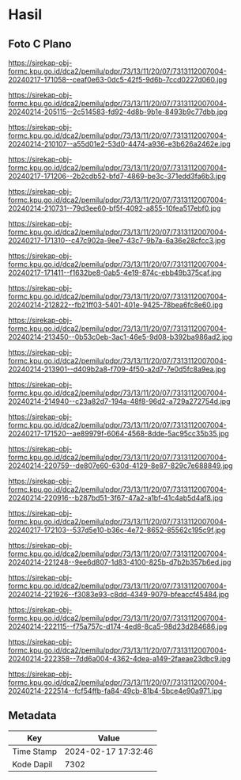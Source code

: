 # Hasil

## Foto C Plano

https://sirekap-obj-formc.kpu.go.id/dca2/pemilu/pdpr/73/13/11/20/07/7313112007004-20240217-171058--ceaf0e63-0dc5-42f5-9d6b-7ccd0227d060.jpg

https://sirekap-obj-formc.kpu.go.id/dca2/pemilu/pdpr/73/13/11/20/07/7313112007004-20240214-205115--2c514583-fd92-4d8b-9b1e-8493b9c77dbb.jpg

https://sirekap-obj-formc.kpu.go.id/dca2/pemilu/pdpr/73/13/11/20/07/7313112007004-20240214-210107--a55d01e2-53d0-4474-a936-e3b626a2462e.jpg

https://sirekap-obj-formc.kpu.go.id/dca2/pemilu/pdpr/73/13/11/20/07/7313112007004-20240217-171206--2b2cdb52-bfd7-4869-be3c-371edd3fa6b3.jpg

https://sirekap-obj-formc.kpu.go.id/dca2/pemilu/pdpr/73/13/11/20/07/7313112007004-20240214-210731--79d3ee60-bf5f-4092-a855-10fea517ebf0.jpg

https://sirekap-obj-formc.kpu.go.id/dca2/pemilu/pdpr/73/13/11/20/07/7313112007004-20240217-171310--c47c902a-9ee7-43c7-9b7a-6a36e28cfcc3.jpg

https://sirekap-obj-formc.kpu.go.id/dca2/pemilu/pdpr/73/13/11/20/07/7313112007004-20240217-171411--f1632be8-0ab5-4e19-874c-ebb49b375caf.jpg

https://sirekap-obj-formc.kpu.go.id/dca2/pemilu/pdpr/73/13/11/20/07/7313112007004-20240214-212822--fb21ff03-5401-401e-9425-78bea6fc8e60.jpg

https://sirekap-obj-formc.kpu.go.id/dca2/pemilu/pdpr/73/13/11/20/07/7313112007004-20240214-213450--0b53c0eb-3ac1-46e5-9d08-b392ba986ad2.jpg

https://sirekap-obj-formc.kpu.go.id/dca2/pemilu/pdpr/73/13/11/20/07/7313112007004-20240214-213901--d409b2a8-f709-4f50-a2d7-7e0d5fc8a9ea.jpg

https://sirekap-obj-formc.kpu.go.id/dca2/pemilu/pdpr/73/13/11/20/07/7313112007004-20240214-214940--c23a82d7-194a-48f8-96d2-a729a272754d.jpg

https://sirekap-obj-formc.kpu.go.id/dca2/pemilu/pdpr/73/13/11/20/07/7313112007004-20240217-171520--ae89979f-6064-4568-8dde-5ac95cc35b35.jpg

https://sirekap-obj-formc.kpu.go.id/dca2/pemilu/pdpr/73/13/11/20/07/7313112007004-20240214-220759--de807e60-630d-4129-8e87-829c7e688849.jpg

https://sirekap-obj-formc.kpu.go.id/dca2/pemilu/pdpr/73/13/11/20/07/7313112007004-20240214-220916--b287bd51-3f67-47a2-a1bf-41c4ab5d4af8.jpg

https://sirekap-obj-formc.kpu.go.id/dca2/pemilu/pdpr/73/13/11/20/07/7313112007004-20240217-172103--537d5e10-b36c-4e72-8652-85562c195c9f.jpg

https://sirekap-obj-formc.kpu.go.id/dca2/pemilu/pdpr/73/13/11/20/07/7313112007004-20240214-221248--9ee6d807-1d83-4100-825b-d7b2b357b6ed.jpg

https://sirekap-obj-formc.kpu.go.id/dca2/pemilu/pdpr/73/13/11/20/07/7313112007004-20240214-221926--f3083e93-c8dd-4349-9079-bfeaccf45484.jpg

https://sirekap-obj-formc.kpu.go.id/dca2/pemilu/pdpr/73/13/11/20/07/7313112007004-20240214-222115--f75a757c-d174-4ed8-8ca5-98d23d284686.jpg

https://sirekap-obj-formc.kpu.go.id/dca2/pemilu/pdpr/73/13/11/20/07/7313112007004-20240214-222358--7dd6a004-4362-4dea-a149-2faeae23dbc9.jpg

https://sirekap-obj-formc.kpu.go.id/dca2/pemilu/pdpr/73/13/11/20/07/7313112007004-20240214-222514--fcf54ffb-fa84-49cb-81b4-5bce4e90a971.jpg


## Metadata

| Key        | Value               |
| ---------- | ------------------- |
| Time Stamp | 2024-02-17 17:32:46 |
| Kode Dapil | 7302                |



